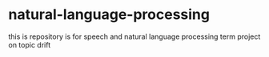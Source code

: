# natural-language-processing
this is repository is for speech and natural language processing term project on topic drift 
